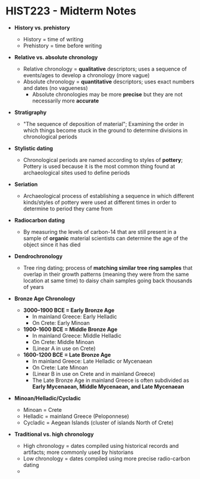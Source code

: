 # HIST223 - Midterm Notes
- **History vs. prehistory**
    - History = time of writing
    - Prehistory = time before writing

- **Relative vs. absolute chronology**
    - Relative chronology = **qualitative** descriptors; uses a sequence of events/ages to develop a chronology (more vague)
    - Absolute chronology = **quantitative** descriptors; uses exact numbers and dates (no vagueness)
        - Absolute chronologies may be more **precise** but they are not necessarily more **accurate**

- **Stratigraphy**
    - "The sequence of deposition of material"; Examining the order in which things become stuck in the ground to determine divisions in chronological periods

- **Stylistic dating**
    - Chronological periods are named according to styles of **pottery**; Pottery is used because it is the most common thing found at archaeological sites used to define periods

- **Seriation**
    - Archaeological process of establishing a sequence in which different kinds/styles of pottery were used at different times in order to determine to period they came from

- **Radiocarbon dating**
    - By measuring the levels of carbon-14 that are still present in a sample of **organic** material scientists can determine the age of the object since it has died

- **Dendrochronology**
    - Tree ring dating; process of **matching similar tree ring samples** that overlap in their growth patterns (meaning they were from the same location at same time) to daisy chain samples going back thousands of years

- **Bronze Age Chronology**
    - **3000–1900 BCE = Early Bronze Age**
        - In mainland Greece: Early Helladic
        - On Crete: Early Minoan
    - **1900-1600 BCE = Middle Bronze Age**
        - In mainland Greece: Middle Helladic
        - On Crete: Middle Minoan
        - (Linear A in use on Crete)
    - **1600-1200 BCE = Late Bronze Age**
        - In mainland Greece: Late Helladic or Mycenaean
        - On Crete: Late Minoan
        - (Linear B in use on Crete and in mainland Greece)
        - The Late Bronze Age in mainland Greece is often subdivided as **Early Mycenaean, Middle Mycenaean, and Late Mycenaean**

- **Minoan/Helladic/Cycladic**
    - Minoan = Crete
    - Helladic = mainland Greece (Peloponnese)
    - Cycladic = Aegean Islands (cluster of islands North of Crete)

- **Traditional vs. high chronology**
    - High chronology = dates compiled using historical records and artifacts; more commonly used by historians
    - Low chronology = dates compiled using more precise radio-carbon dating
    - 